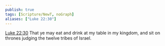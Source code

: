 ```yaml
---
publish: true
tags: [Scripture/NewT, noGraph]
aliases: ["Luke 22:30"]
---
```

[Luke 22:30](https://churchofjesuschrist.org/study/scriptures/nt/luke/22?lang=eng&id=p30#p30) That ye may eat and drink at my table in my kingdom, and sit on thrones judging the twelve tribes of Israel.
